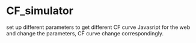 # CF_simulator
set up different parameters to get different CF curve
Javasript for the web and change the parameters, CF curve change correspondingly. 
